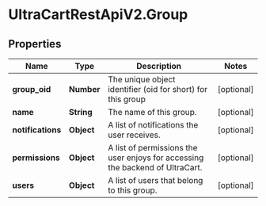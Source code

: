 # UltraCartRestApiV2.Group

## Properties
Name | Type | Description | Notes
------------ | ------------- | ------------- | -------------
**group_oid** | **Number** | The unique object identifier (oid for short) for this group | [optional] 
**name** | **String** | The name of this group. | [optional] 
**notifications** | **Object** | A list of notifications the user receives. | [optional] 
**permissions** | **Object** | A list of permissions the user enjoys for accessing the backend of UltraCart. | [optional] 
**users** | **Object** | A list of users that belong to this group. | [optional] 


